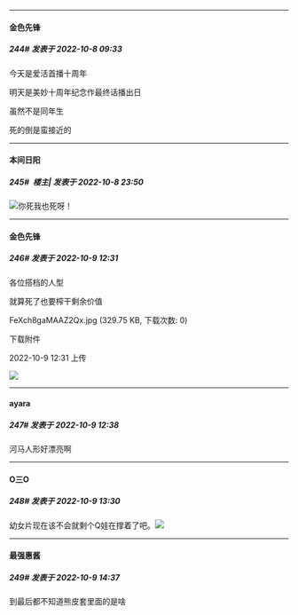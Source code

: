 

*****

####  金色先锋  
##### 244#       发表于 2022-10-8 09:33

今天是爱活首播十周年

明天是美妙十周年纪念作最终话播出日

虽然不是同年生

死的倒是蛮接近的



*****

####  本间日阳  
##### 245#         楼主| 发表于 2022-10-8 23:50

<img src="https://static.saraba1st.com/image/smiley/face2017/048.png" referrerpolicy="no-referrer">你死我也死呀！



*****

####  金色先锋  
##### 246#       发表于 2022-10-9 12:31

各位搭档的人型

就算死了也要榨干剩余价值

FeXch8gaMAAZ2Qx.jpg
(329.75 KB, 下载次数: 0)

下载附件

2022-10-9 12:31 上传

<img src="https://img.saraba1st.com/forum/202210/09/123142bpnlnj9d9a5jzgsd.jpg" referrerpolicy="no-referrer">

*****

####  ayara  
##### 247#       发表于 2022-10-9 12:38

河马人形好漂亮啊



*****

####  O三O  
##### 248#       发表于 2022-10-9 13:30

幼女片现在该不会就剩个Q娃在撑着了吧。<img src="https://static.saraba1st.com/image/smiley/face2017/112.png" referrerpolicy="no-referrer">



*****

####  最强惠酱  
##### 249#       发表于 2022-10-9 14:37

到最后都不知道熊皮套里面的是啥

